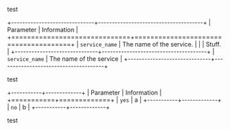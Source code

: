 test

+------------------------------+--------------------------------------+
| Parameter                    | Information                          |
+==============================+======================================+
| `service_name`               | The name of the service.             |
|                              | Stuff.                               |
+------------------------------+--------------------------------------+
| `service_name`               | The name of the service              |
+------------------------------+--------------------------------------+

test

+-----------+-------------+
| Parameter | Information |
+===========+=============+
| `yes`     | a           |
+-----------+-------------+
| `no`      | b           |
+-----------+-------------+

test